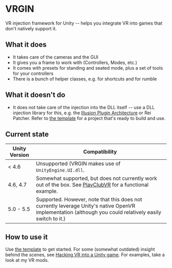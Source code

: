 # VRGIN
VR injection framework for Unity -- helps you integrate VR into games that don't natively support it.

## What it does
- It takes care of the cameras and the GUI
- It gives you a frame to work with (Controllers, Modes, etc.)
- It comes with presets for standing and seated mode, plus a set of tools for your controllers
- There is a bunch of helper classes, e.g. for shortcuts and for rumble

## What it doesn't do
- It does not take care of the injection into the DLL itself -- use a DLL injection library for this, e.g. the [Illusion Plugin Architecture](https://github.com/Eusth/IPA) or Rei Patcher. Refer to [the template](https://github.com/Eusth/VRGIN.Template) for a project that's ready to build and use.

## Current state

| Unity Version | Compatibility |
| --------------|---------------|
| < 4.6         | Unsupported (VRGIN makes use of `UnityEngine.UI.dll`. |
| 4.6, 4.7      | Somewhat supported, but does not currently work out of the box. See [PlayClubVR](https://github.com/Eusth/PlayClubVR) for a functional example. |
| 5.0 - 5.5     | Supported. However, note that this does not currently leverage Unity's native OpenVR implementation (although you could relatively easily switch to it.) |


## How to use it

Use [the template](https://github.com/Eusth/VRGIN.Template) to get started. For some (somewhat outdated) insight behind the scenes,  see [Hacking VR into a Unity game](https://github.com/Eusth/VRGIN/wiki/Hacking-VR-into-a-Unity-game). For examples, take a look at my VR mods.
